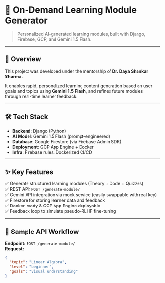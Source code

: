 # 🧠 On-Demand Learning Module Generator

> Personalized AI-generated learning modules, built with Django, Firebase, GCP, and Gemini 1.5 Flash.

---

## 🚀 Overview

This project was developed under the mentorship of **Dr. Daya Shankar Sharma**.

It enables rapid, personalized learning content generation based on user goals and topics using **Gemini 1.5 Flash**, and refines future modules through real-time learner feedback.

---

## 🛠️ Tech Stack

- **Backend**: Django (Python)
- **AI Model**: Gemini 1.5 Flash (prompt-engineered)
- **Database**: Google Firestore (via Firebase Admin SDK)
- **Deployment**: GCP App Engine + Docker
- **Infra**: Firebase rules, Dockerized CI/CD

---

## ✨ Key Features

✅ Generate structured learning modules (Theory + Code + Quizzes)  
✅ REST API: `POST /generate-module/`  
✅ Gemini API integration via mock service (easily swappable with real key)  
✅ Firestore for storing learner data and feedback  
✅ Docker-ready & GCP App Engine deployable  
✅ Feedback loop to simulate pseudo-RLHF fine-tuning

---

## 🔁 Sample API Workflow

**Endpoint:** `POST /generate-module/`  
**Request:**

```json
{
  "topic": "Linear Algebra",
  "level": "beginner",
  "goals": "visual understanding"
}
